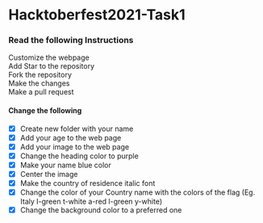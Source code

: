 # Hacktoberfest2021-Task1

### Read the following Instructions

Customize the webpage<br>
Add Star to the repository<br>
Fork the repository<br>
Make the changes<br>
Make a pull request

#### Change the following

- [x] Create new folder with your name<br>
- [x] Add your age to the web page<br>
- [x] Add your image to the web page<br>
- [x] Change the heading color to purple<br>
- [x] Make your name blue color<br>
- [x] Center the image<br>
- [x] Make the country of residence italic font<br>
- [x] Change the color of your Country name with the colors of the flag (Eg. Italy I-green t-white a-red l-green y-white)<br>
- [x] Change the background color to a preferred one<br>
